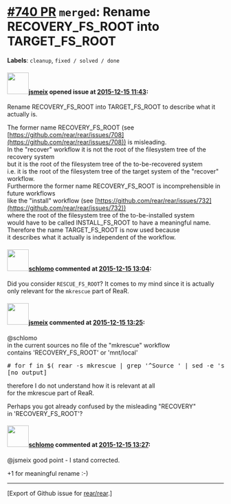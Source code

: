[\#740 PR](https://github.com/rear/rear/pull/740) `merged`: Rename RECOVERY\_FS\_ROOT into TARGET\_FS\_ROOT
===========================================================================================================

**Labels**: `cleanup`, `fixed / solved / done`

#### <img src="https://avatars.githubusercontent.com/u/1788608?u=925fc54e2ce01551392622446ece427f51e2f0ce&v=4" width="50">[jsmeix](https://github.com/jsmeix) opened issue at [2015-12-15 11:43](https://github.com/rear/rear/pull/740):

Rename RECOVERY\_FS\_ROOT into TARGET\_FS\_ROOT to describe what it
actually is.

The former name RECOVERY\_FS\_ROOT (see
[https://github.com/rear/rear/issues/708](https://github.com/rear/rear/issues/708))
is misleading.  
In the "recover" workflow it is not the root of the filesystem tree of
the recovery system  
but it is the root of the filesystem tree of the to-be-recovered
system  
i.e. it is the root of the filesystem tree of the target system of the
"recover" workflow.  
Furthermore the former name RECOVERY\_FS\_ROOT is incomprehensible in
future workflows  
like the "install" workflow (see
[https://github.com/rear/rear/issues/732](https://github.com/rear/rear/issues/732))  
where the root of the filesystem tree of the to-be-installed system  
would have to be called INSTALL\_FS\_ROOT to have a meaningful name.  
Therefore the name TARGET\_FS\_ROOT is now used because  
it describes what it actually is independent of the workflow.

#### <img src="https://avatars.githubusercontent.com/u/101384?v=4" width="50">[schlomo](https://github.com/schlomo) commented at [2015-12-15 13:04](https://github.com/rear/rear/pull/740#issuecomment-164757293):

Did you consider `RESCUE_FS_ROOT`? It comes to my mind since it is
actually only relevant for the `mkrescue` part of ReaR.

#### <img src="https://avatars.githubusercontent.com/u/1788608?u=925fc54e2ce01551392622446ece427f51e2f0ce&v=4" width="50">[jsmeix](https://github.com/jsmeix) commented at [2015-12-15 13:25](https://github.com/rear/rear/pull/740#issuecomment-164763793):

@schlomo  
in the current sources no file of the "mkrescue" workflow  
contains 'RECOVERY\_FS\_ROOT' or 'mnt/local'

<pre>
# for f in $( rear -s mkrescue | grep '^Source ' | sed -e 's/^Source /\/usr\/share\/rear\//' ) ; do egrep -H '_FS_ROOT|mnt/local' $f ; done
[no output]
</pre>

therefore I do not understand how it is relevant at all  
for the mkrescue part of ReaR.

Perhaps you got already confused by the misleading "RECOVERY"  
in 'RECOVERY\_FS\_ROOT'?

#### <img src="https://avatars.githubusercontent.com/u/101384?v=4" width="50">[schlomo](https://github.com/schlomo) commented at [2015-12-15 13:27](https://github.com/rear/rear/pull/740#issuecomment-164764657):

@jsmeix good point - I stand corrected.

+1 for meaningful rename :-)

------------------------------------------------------------------------

\[Export of Github issue for
[rear/rear](https://github.com/rear/rear).\]
